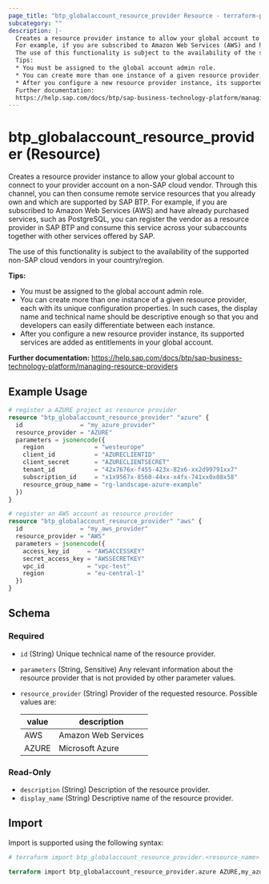 ```yaml
---
page_title: "btp_globalaccount_resource_provider Resource - terraform-provider-btp"
subcategory: ""
description: |-
  Creates a resource provider instance to allow your global account to connect to your provider account on a non-SAP cloud vendor. Through this channel, you can then consume remote service resources that you already own and which are supported by SAP BTP.
  For example, if you are subscribed to Amazon Web Services (AWS) and have already purchased services, such as PostgreSQL, you can register the vendor as a resource provider in SAP BTP and consume this service across your subaccounts together with other services offered by SAP.
  The use of this functionality is subject to the availability of the supported non-SAP cloud vendors in your country/region.
  Tips:
  * You must be assigned to the global account admin role.
  * You can create more than one instance of a given resource provider, each with its unique configuration properties. In such cases, the display name and technical name should be descriptive enough so that you and developers can easily differentiate between each instance.
  * After you configure a new resource provider instance, its supported services are added as entitlements in your global account.
  Further documentation:
  https://help.sap.com/docs/btp/sap-business-technology-platform/managing-resource-providers
---
```


# btp_globalaccount_resource_provider (Resource)

Creates a resource provider instance to allow your global account to connect to your provider account on a non-SAP cloud vendor. Through this channel, you can then consume remote service resources that you already own and which are supported by SAP BTP.
For example, if you are subscribed to Amazon Web Services (AWS) and have already purchased services, such as PostgreSQL, you can register the vendor as a resource provider in SAP BTP and consume this service across your subaccounts together with other services offered by SAP.

The use of this functionality is subject to the availability of the supported non-SAP cloud vendors in your country/region.

__Tips:__
* You must be assigned to the global account admin role.
* You can create more than one instance of a given resource provider, each with its unique configuration properties. In such cases, the display name and technical name should be descriptive enough so that you and developers can easily differentiate between each instance.
* After you configure a new resource provider instance, its supported services are added as entitlements in your global account.

__Further documentation:__
<https://help.sap.com/docs/btp/sap-business-technology-platform/managing-resource-providers>

## Example Usage

```terraform
# register a AZURE project as resource provider
resource "btp_globalaccount_resource_provider" "azure" {
  id                = "my_azure_provider"
  resource_provider = "AZURE"
  parameters = jsonencode({
    region              = "westeurope"
    client_id           = "AZURECLIENTID"
    client_secret       = "AZURECLIENTSECRET"
    tenant_id           = "42x7676x-f455-423x-82x6-xx2d99791xx7"
    subscription_id     = "x1x9567x-8560-44xx-x4fx-741xx0x08x58"
    resource_group_name = "rg-landscape-azure-example"
  })
}

# register an AWS account as resource provider
resource "btp_globalaccount_resource_provider" "aws" {
  id                = "my_aws_provider"
  resource_provider = "AWS"
  parameters = jsonencode({
    access_key_id     = "AWSACCESSKEY"
    secret_access_key = "AWSSECRETKEY"
    vpc_id            = "vpc-test"
    region            = "eu-central-1"
  })
}
```

<!-- schema generated by tfplugindocs -->
## Schema

### Required

- `id` (String) Unique technical name of the resource provider.
- `parameters` (String, Sensitive) Any relevant information about the resource provider that is not provided by other parameter values.
- `resource_provider` (String) Provider of the requested resource. Possible values are: 

  | value | description | 
  | --- | --- | 
  | AWS | Amazon Web Services | 
  | AZURE | Microsoft Azure |

### Read-Only

- `description` (String) Description of the resource provider.
- `display_name` (String) Descriptive name of the resource provider.

## Import

Import is supported using the following syntax:

```terraform
# terraform import btp_globalaccount_resource_provider.<resource_name> <resource_provider>,<unique_technical_name>

terraform import btp_globalaccount_resource_provider.azure AZURE,my_azure_provider
```
